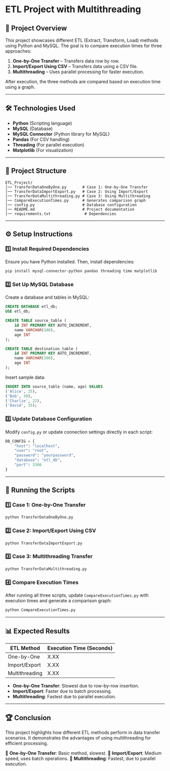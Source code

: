 # ETL Project with Multithreading

## 📌 Project Overview
This project showcases different ETL (Extract, Transform, Load) methods using Python and MySQL. The goal is to compare execution times for three approaches:

1. **One-by-One Transfer** – Transfers data row by row.
2. **Import/Export Using CSV** – Transfers data using a CSV file.
3. **Multithreading** – Uses parallel processing for faster execution.

After execution, the three methods are compared based on execution time using a graph.

---

## 🛠️ Technologies Used
- **Python** (Scripting language)
- **MySQL** (Database)
- **MySQL Connector** (Python library for MySQL)
- **Pandas** (For CSV handling)
- **Threading** (For parallel execution)
- **Matplotlib** (For visualization)

---

## 📁 Project Structure
```
ETL_Project/
│── TransferDataOneByOne.py       # Case 1: One-by-One Transfer
│── TransferDataImportExport.py   # Case 2: Using Import/Export
│── TransferDataMultithreading.py # Case 3: Using Multithreading
│── CompareExecutionTimes.py      # Generates comparison graph
│── config.py                     # Database configuration
│── README.md                     # Project documentation
│── requirements.txt               # Dependencies
```

---

## ⚙️ Setup Instructions
### **1️⃣ Install Required Dependencies**
Ensure you have Python installed. Then, install dependencies:
```sh
pip install mysql-connector-python pandas threading time matplotlib
```

### **2️⃣ Set Up MySQL Database**
Create a database and tables in MySQL:
```sql
CREATE DATABASE etl_db;
USE etl_db;

CREATE TABLE source_table (
    id INT PRIMARY KEY AUTO_INCREMENT,
    name VARCHAR(100),
    age INT
);

CREATE TABLE destination_table (
    id INT PRIMARY KEY AUTO_INCREMENT,
    name VARCHAR(100),
    age INT
);
```
Insert sample data:
```sql
INSERT INTO source_table (name, age) VALUES 
('Alice', 25),
('Bob', 30),
('Charlie', 22),
('David', 35);
```

### **3️⃣ Update Database Configuration**
Modify `config.py` or update connection settings directly in each script:
```python
DB_CONFIG = {
    "host": "localhost",
    "user": "root",
    "password": "yourpassword",
    "database": "etl_db",
    "port": 3306
}
```

---

## 🚀 Running the Scripts
### **1️⃣ Case 1: One-by-One Transfer**
```sh
python TransferDataOneByOne.py
```
### **2️⃣ Case 2: Import/Export Using CSV**
```sh
python TransferDataImportExport.py
```
### **3️⃣ Case 3: Multithreading Transfer**
```sh
python TransferDataMultithreading.py
```

### **4️⃣ Compare Execution Times**
After running all three scripts, update `CompareExecutionTimes.py` with execution times and generate a comparison graph:
```sh
python CompareExecutionTimes.py
```

---

## 📊 Expected Results
| ETL Method          | Execution Time (Seconds) |
|---------------------|------------------------|
| One-by-One         | X.XX                    |
| Import/Export      | X.XX                    |
| Multithreading     | X.XX                    |

- **One-by-One Transfer**: Slowest due to row-by-row insertion.
- **Import/Export**: Faster due to batch processing.
- **Multithreading**: Fastest due to parallel execution.

---

## 🏆 Conclusion
This project highlights how different ETL methods perform in data transfer scenarios. It demonstrates the advantages of using multithreading for efficient processing.

🔹 **One-by-One Transfer**: Basic method, slowest.
🔹 **Import/Export**: Medium speed, uses batch operations.
🔹 **Multithreading**: Fastest, due to parallel execution.
